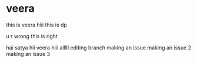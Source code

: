 # veera
this is veera
hiii this is dp

u r wrong this is right

hai satya
hii veera
hiii alllll
editing branch
making an issue 
making an issue 2
making an issue 3

